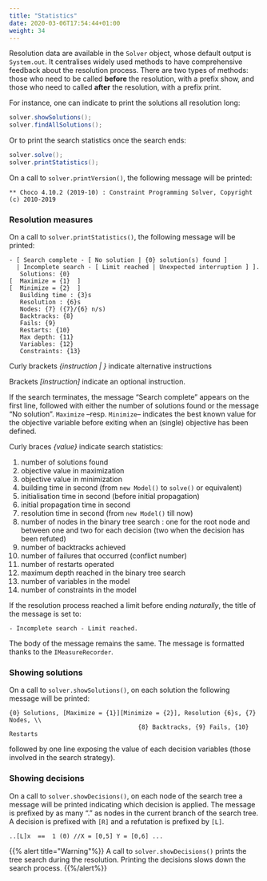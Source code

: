 ```yaml
---
title: "Statistics"
date: 2020-03-06T17:54:44+01:00
weight: 34
---
```


Resolution data are available in the `Solver` object, whose default output is `System.out`.
It centralises widely used methods to have comprehensive feedback about the resolution process.
There are two types of methods: those who need to be called **before** the resolution, with a prefix show, and those who need to called **after** the resolution, with a prefix print.

For instance, one can indicate to print the solutions all resolution long:

```java
solver.showSolutions();
solver.findAllSolutions();
```

Or to print the search statistics once the search ends:

```java
solver.solve();
solver.printStatistics();
```

On a call to `solver.printVersion()`, the following message will be printed:

```none
** Choco 4.10.2 (2019-10) : Constraint Programming Solver, Copyright (c) 2010-2019
```

### Resolution measures

On a call to `solver.printStatistics()`, the following message will be printed:

```none
- [ Search complete - [ No solution | {0} solution(s) found ]
  | Incomplete search - [ Limit reached | Unexpected interruption ] ].
   Solutions: {0}
[  Maximize = {1}  ]
[  Minimize = {2}  ]
   Building time : {3}s
   Resolution : {6}s
   Nodes: {7} ({7}/{6} n/s)
   Backtracks: {8}
   Fails: {9}
   Restarts: {10}
   Max depth: {11}
   Variables: {12}
   Constraints: {13}
```

Curly brackets *{instruction | }* indicate alternative instructions

Brackets *[instruction]* indicate an optional instruction.

If the search terminates, the message “Search complete” appears on the first line, followed with either the number of solutions found or the message “No solution”.
`Maximize` –resp. `Minimize`– indicates the best known value for the objective variable before exiting when an (single) objective has been defined.

Curly braces *{value}* indicate search statistics:


1. number of solutions found
2. objective value in maximization
3. objective value in minimization
4. building time in second (from `new Model()` to `solve()` or equivalent)
5. initialisation time in second (before initial propagation)
6. initial propagation time in second
7. resolution time in second (from `new Model()` till now)
8. number of nodes in the binary tree search : one for the root node and between one and two for each decision (two when the decision has been refuted)
9. number of backtracks achieved
10. number of failures that occurred (conflict number)
11. number of restarts operated
12. maximum depth reached in the binary tree search
13. number of variables in the model
14. number of constraints in the model

If the resolution process reached a limit before ending *naturally*, the title of the message is set to:

```none
- Incomplete search - Limit reached.
```

The body of the message remains the same. The message is formatted thanks to the `IMeasureRecorder`.

### Showing solutions

On a call to `solver.showSolutions()`, on each solution the following message will be printed:

```none
{0} Solutions, [Maximize = {1}][Minimize = {2}], Resolution {6}s, {7} Nodes, \\
                                    {8} Backtracks, {9} Fails, {10} Restarts
```

followed by one line exposing the value of each decision variables (those involved in the search strategy).


### Showing decisions

On a call to `solver.showDecisions()`, on each node of the search tree a message will be printed indicating which decision is applied.
The message is prefixed by as many “.” as nodes in the current branch of the search tree.
A decision is prefixed with `[R]` and a refutation is prefixed by `[L]`.

```none
..[L]x  ==  1 (0) //X = [0,5] Y = [0,6] ...
```

{{% alert title="Warning"%}}
A call to `solver.showDecisions()` prints the tree search during the resolution.
Printing the decisions slows down the search process.
{{%/alert%}}
